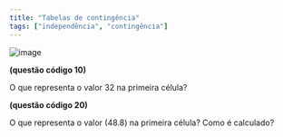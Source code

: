 ```yaml
---
title: "Tabelas de contingência"
tags: ["independência", "contingência"]
---
```


![image](https://user-images.githubusercontent.com/11158247/174093113-611f9574-11ca-4ef2-8b94-be5c90c29bb5.png)

**(questão código 10)** 

O que representa o valor 32 na primeira célula?

**(questão código 20)** 

O que representa o valor (48.8) na primeira célula? Como é calculado?
